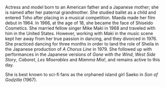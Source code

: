 <!-- Beverly Maeda -->

Actress and model born to an American father and a Japanese mother; she is named after her paternal grandmother. She studied ballet as a child and entered Toho after placing in a musical competition. Maeda made her film debut in 1964. In 1966, at the age of 18, she became the face of Shiseido Cosmetics. She married fellow singer Mike Maki in 1968 and traveled with him in the United States. However, working with Maki in the music scene kept her away from her true passion in dancing, and they divorced in 1976. She practiced dancing for three months in order to land the role of Sheila in the Japanese production of _A Chorus Line_ in 1979. She followed up with performances in the Japanese versions of _Gone with the Wind_, _West Side Story_, _Cabaret_, _Les Miserables_ and _Mamma Mia!_, and remains active to this day.

She is best known to sci-fi fans as the orphaned island girl Saeko in _Son of Godzilla_ (1967).